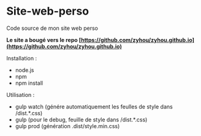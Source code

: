 # Site-web-perso
Code source de mon site web perso

**Le site a bougé vers le repo [https://github.com/zyhou/zyhou.github.io](https://github.com/zyhou/zyhou.github.io)**

Installation :

- node.js
- npm
- npm install

Utilisation :

- gulp watch (génére automatiquement les feulles de style dans /dist.*.css)
- gulp (pour le debug, feuille de style dans /dist.*.css)
- gulp prod (génération .dist/style.min.css)

